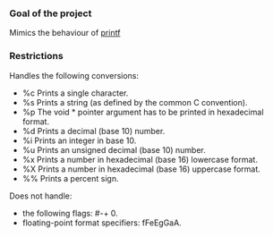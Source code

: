 ### Goal of the project 
Mimics the behaviour of [printf](https://manpages.ubuntu.com/manpages/noble/en/man1/printf.1.html)

### Restrictions
Handles the following conversions: 
* %c Prints a single character.
* %s Prints a string (as defined by the common C convention).
* %p The void * pointer argument has to be printed in hexadecimal format.
* %d Prints a decimal (base 10) number.
* %i Prints an integer in base 10.
* %u Prints an unsigned decimal (base 10) number.
* %x Prints a number in hexadecimal (base 16) lowercase format.
* %X Prints a number in hexadecimal (base 16) uppercase format.
* %% Prints a percent sign.

Does not handle: 
* the following flags: #-+ 0.
* floating-point format specifiers: fFeEgGaA.
